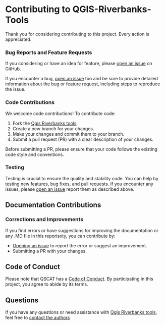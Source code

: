 # Contributing to QGIS-Riverbanks-Tools

Thank you for considering contributing to this project. Every action is appreciated.

### Bug Reports and Feature Requests

If you considering or have an idea for feature, please [open an issue](https://github.com/gianfrancodp/qgis-riverbanks-tools/issues) on GitHub. 

If you encounter a bug, [open an issue](https://github.com/gianfrancodp/qgis-riverbanks-tools/issues) too and be sure to provide detailed information about the bug or feature request, including steps to reproduce the issue.

### Code Contributions

We welcome code contributions! To contribute code:

1. Fork the [Qgis Riverbanks tools](https://github.com/gianfrancodp/qgis-riverbanks-tools).
2. Create a new branch for your changes.
3. Make your changes and commit them to your branch.
4. Submit a pull request (PR) with a clear description of your changes.

Before submitting a PR, please ensure that your code follows the existing code style and conventions.

### Testing

Testing is crucial to ensure the quality and stability code. 
You can help by testing new features, bug fixes, and pull requests. If you encounter any issues, please [open an issue](https://github.com/gianfrancodp/qgis-riverbanks-tools/issues) report them as described above.

## Documentation Contributions

### Corrections and Improvements

If you find errors or have suggestions for improving the documentation or any .MD file in this reporisoty, you can contribute by:

- [Opening an issue](https://github.com/gianfrancodp/qgis-riverbanks-tools/issues) to report the error or suggest an improvement.
- Submitting a PR with your changes.

## Code of Conduct

Please note that QSCAT has a [Code of Conduct](CODE_OF_CONDUCT.md). By participating in this project, you agree to abide by its terms.

## Questions

If you have any questions or need assistance with [Qgis Riverbanks tools](https://github.com/gianfrancodp/qgis-riverbanks-tools), feel free to [contact the authors](https://github.com/gianfrancodp/qgis-riverbanks-tools?tab=readme-ov-file#authors)